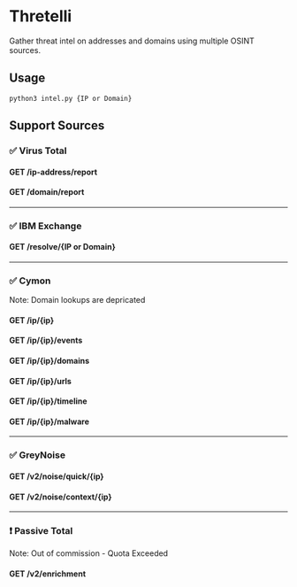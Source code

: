 # Thretelli
Gather threat intel on addresses and domains using multiple OSINT sources. 

## Usage 
`python3 intel.py {IP or Domain}`

## Support Sources
### :white_check_mark: Virus Total 
#### GET /ip-address/report
#### GET /domain/report
___
### :white_check_mark: IBM Exchange
#### GET /resolve/{IP or Domain}
___
### :white_check_mark: Cymon 
Note: Domain lookups are depricated 
#### GET /ip/{ip}
#### GET /ip/{ip}/events
#### GET /ip/{ip}/domains
#### GET /ip/{ip}/urls
#### GET /ip/{ip}/timeline
#### GET /ip/{ip}/malware
___
### :white_check_mark: GreyNoise
#### GET /v2/noise/quick/{ip}
#### GET /v2/noise/context/{ip}
___
### :heavy_exclamation_mark: Passive Total 
Note: Out of commission - Quota Exceeded
#### GET /v2/enrichment

